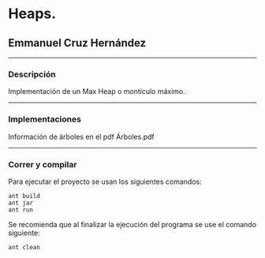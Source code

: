 # Heaps.
## Emmanuel Cruz Hernández

----

### Descripción
Implementación de un Max Heap o montículo máximo.

----

### Implementaciones
Información de árboles en el pdf Árboles.pdf

----

### Correr y compilar

Para ejecutar el proyecto se usan los siguientes comandos:

```
ant build
ant jar
ant run
```

Se recomienda que al finalizar la ejecución del programa se use el comando siguiente:

```
ant clean
```
